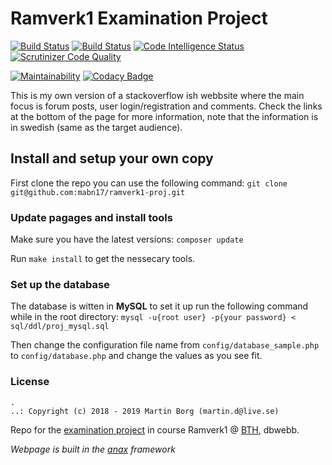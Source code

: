 # Ramverk1 Examination Project

[![Build Status](https://travis-ci.org/mabn17/ramverk1-proj.svg?branch=master)](https://travis-ci.org/mabn17/ramverk1-proj) [![Build Status](https://scrutinizer-ci.com/g/mabn17/ramverk1-proj/badges/build.png?b=master)](https://scrutinizer-ci.com/g/mabn17/ramverk1-proj/build-status/master) [![Code Intelligence Status](https://scrutinizer-ci.com/g/mabn17/ramverk1-proj/badges/code-intelligence.svg?b=master)](https://scrutinizer-ci.com/code-intelligence) [![Scrutinizer Code Quality](https://scrutinizer-ci.com/g/mabn17/ramverk1-proj/badges/quality-score.png?b=master)](https://scrutinizer-ci.com/g/mabn17/ramverk1-proj/?branch=master)

[![Maintainability](https://api.codeclimate.com/v1/badges/3cdafdb870523ae34e24/maintainability)](https://codeclimate.com/github/mabn17/ramverk1-proj/maintainability) [![Codacy Badge](https://api.codacy.com/project/badge/Grade/9122f95f443c4717b9a202d8e5c3d57f)](https://www.codacy.com/app/mabn17/ramverk1-proj?utm_source=github.com&amp;utm_medium=referral&amp;utm_content=mabn17/ramverk1-proj&amp;utm_campaign=Badge_Grade)

This is my own version of a stackoverflow ish webbsite where the main focus is forum posts, user login/registration and comments. Check the links at the bottom of the page for more information, note that the information is in swedish (same as the target audience).

## Install and setup your own copy
First clone the repo you can use the following command: ```git clone git@github.com:mabn17/ramverk1-proj.git```

### Update pagages and install tools
Make sure you have the latest versions: ```composer update```

Run ```make install``` to get the nessecary tools.

### Set up the database
The database is witten in **MySQL** to set it up run the following command while in the root directory: 
```mysql -u{root user} -p{your password} < sql/ddl/proj_mysql.sql```

Then change the configuration file name from `config/database_sample.php` to `config/database.php` and change the values as you see fit.

### License

```
.
..: Copyright (c) 2018 - 2019 Martin Borg (martin.d@live.se)
```

Repo for the [examination project](https://dbwebb.se/kurser/ramverk1-v2/kmom10) in course Ramverk1 @ [BTH](https://www.bth.se/eng/), dbwebb.

*Webpage is built in the [anax](https://github.com/canax) framework*